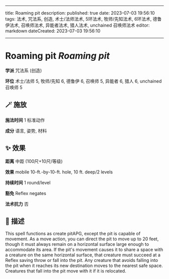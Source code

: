 
---
title: Roaming pit
description: 
published: true
date: 2023-07-03 19:56:10
tags: 法术, 咒法系, 创造, 术士/法师法术, 5环法术, 牧师/先知法术, 6环法术, 德鲁伊法术, 召唤师法术, 异能者法术, 猎人法术, unchained 召唤师法术
editor: markdown
dateCreated: 2023-07-03 19:56:10

---

# **Roaming pit** *Roaming pit*

**学派** 咒法系 (创造) 

**环位** 术士/法师 5, 牧师/先知 6, 德鲁伊 6, 召唤师 5, 异能者 6, 猎人 6, unchained 召唤师 5

## 🪄 施放

**施法时间** 1 标准动作

**成分** 语言, 姿势, 材料

## ✨ 效果  

**距离** 中距 (100尺+10尺/等级) 

**效果** mobile 10-ft.-by-10-ft. hole, 10 ft. deep/2 levels 

**持续时间** 1 round/level 

**豁免** Reflex negates

**法术抗力** 否

## 📖 描述

This spell functions as create pitAPG, except the pit is capable of movement. As a move action, you can direct the pit to move up to 20 feet, though it must always remain on a horizontal surface large enough to accommodate its area. If the pit's movement causes it to share a space with a creature on the same horizontal surface, that creature must succeed at a Reflex saving throw or fall into the pit. Any creature that avoids falling into the pit when it reaches its new destination moves to the nearest safe space. Creatures that fall into the pit move with it if it is relocated.
    